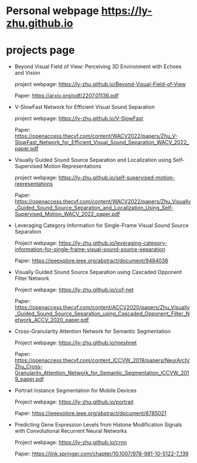 # Personal webpage   https://ly-zhu.github.io
# projects page

* Beyond Visual Field of View: Perceiving 3D Environment with Echoes and Vision

  project webpage: https://ly-zhu.github.io/Beyond-Visual-Field-of-View

  Paper: https://arxiv.org/pdf/2207.01136.pdf


* V-SlowFast Network for Efficient Visual Sound Separation

  project webpage: https://ly-zhu.github.io/V-SlowFast

  Paper: https://openaccess.thecvf.com/content/WACV2022/papers/Zhu_V-SlowFast_Network_for_Efficient_Visual_Sound_Separation_WACV_2022_paper.pdf


* Visually Guided Sound Source Separation and Localization using Self-Supervised Motion Representations

  project webpage: https://ly-zhu.github.io/self-supervised-motion-representations

  Paper: https://openaccess.thecvf.com/content/WACV2022/papers/Zhu_Visually_Guided_Sound_Source_Separation_and_Localization_Using_Self-Supervised_Motion_WACV_2022_paper.pdf


* Leveraging Category Information for Single-Frame Visual Sound Source Separation

  Project webpage: https://ly-zhu.github.io/leveraging-category-information-for-single-frame-visual-sound-source-separation

  Paper: https://ieeexplore.ieee.org/abstract/document/9484036


* Visually Guided Sound Source Separation using Cascaded Opponent Filter Network

  Project webpage: https://ly-zhu.github.io/cof-net
  
  Paper: https://openaccess.thecvf.com/content/ACCV2020/papers/Zhu_Visually_Guided_Sound_Source_Separation_using_Cascaded_Opponent_Filter_Network_ACCV_2020_paper.pdf
  

* Cross-Granularity Attention Network for Semantic Segmentation

  Project webpage: https://ly-zhu.github.io/meshnet

  Paper: https://openaccess.thecvf.com/content_ICCVW_2019/papers/NeurArch/Zhu_Cross-Granularity_Attention_Network_for_Semantic_Segmentation_ICCVW_2019_paper.pdf


* Portrait Instance Segmentation for Mobile Devices

  Project webpage: https://ly-zhu.github.io/portrait

  Paper: https://ieeexplore.ieee.org/abstract/document/8785021


* Predicting Gene Expression Levels from Histone Modification Signals with Convolutional Recurrent Neural Networks

  Project webpage: https://ly-zhu.github.io/crnn

  Paper: https://link.springer.com/chapter/10.1007/978-981-10-5122-7_139
